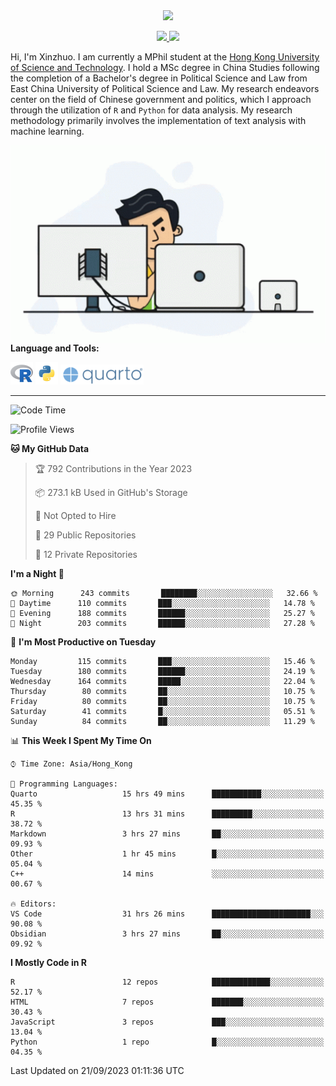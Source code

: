<div align='center'>
<img src='https://readme-typing-svg.herokuapp.com?font=Lora&color=4d3900&center=true&lines=HKUST+Mphil+in+SOSC;Focus+on+China;Code+for+PoliSci'/>
</div>

<p align='center'>
 <a href='https://www.linkedin.com/in/xinzhuo-huang-5161011ba/' target='_blank'>
        <img src='https://img.shields.io/badge/linkedin%20-%230077B5.svg?&style=for-the-badge&logo=linkedin&logoColor=white'/>
    </a>
 <a href='https://twitter.com/HsinchoH' target='_blank'>
        <img src='https://img.shields.io/badge/Twitter-1DA1F2?style=for-the-badge&logo=twitter&logoColor=white'/>
    </a>
    </p>
    
Hi, I'm Xinzhuo. I am currently a MPhil student at the [Hong Kong University of Science and Technology](https://sosc.hkust.edu.hk/node/613). I hold a MSc degree in China Studies following the completion of a Bachelor's degree in Political Science and Law from East China University of Political Science and Law. My research endeavors center on the field of Chinese government and politics, which I approach through the utilization of `R` and `Python` for data analysis. My research methodology primarily involves the implementation of text analysis with machine learning.




<img align='right' src="https://github.com/xinzhuohkust/xinzhuohkust/blob/main/programmer.gif" width="590">



**Language and Tools:**  

<code><img height="36" src="https://raw.githubusercontent.com/github/explore/80688e429a7d4ef2fca1e82350fe8e3517d3494d/topics/r/r.png"></code>
<code><img height="36" src="https://raw.githubusercontent.com/github/explore/80688e429a7d4ef2fca1e82350fe8e3517d3494d/topics/python/python.png"></code>
<code><img height="32" src="https://github.com/quarto-dev/quarto-r/blob/main/man/figures/quarto.png"></code>

---
<!--START_SECTION:waka-->
![Code Time](http://img.shields.io/badge/Code%20Time-938%20hrs%2032%20mins-blue)

![Profile Views](http://img.shields.io/badge/Profile%20Views-1-blue)

**🐱 My GitHub Data** 

> 🏆 792 Contributions in the Year 2023
 > 
> 📦 273.1 kB Used in GitHub's Storage 
 > 
> 🚫 Not Opted to Hire
 > 
> 📜 29 Public Repositories 
 > 
> 🔑 12 Private Repositories  
 > 
**I'm a Night 🦉** 

```text
🌞 Morning      243 commits       ████████░░░░░░░░░░░░░░░░░   32.66 % 
🌆 Daytime      110 commits       ███░░░░░░░░░░░░░░░░░░░░░░   14.78 % 
🌃 Evening      188 commits       ██████░░░░░░░░░░░░░░░░░░░   25.27 % 
🌙 Night        203 commits       ██████░░░░░░░░░░░░░░░░░░░   27.28 % 

```
📅 **I'm Most Productive on Tuesday** 

```text
Monday         115 commits       ███░░░░░░░░░░░░░░░░░░░░░░   15.46 % 
Tuesday        180 commits       ██████░░░░░░░░░░░░░░░░░░░   24.19 % 
Wednesday      164 commits       █████░░░░░░░░░░░░░░░░░░░░   22.04 % 
Thursday        80 commits       ██░░░░░░░░░░░░░░░░░░░░░░░   10.75 % 
Friday          80 commits       ██░░░░░░░░░░░░░░░░░░░░░░░   10.75 % 
Saturday        41 commits       █░░░░░░░░░░░░░░░░░░░░░░░░   05.51 % 
Sunday          84 commits       ██░░░░░░░░░░░░░░░░░░░░░░░   11.29 % 

```


📊 **This Week I Spent My Time On** 

```text
⌚︎ Time Zone: Asia/Hong_Kong

💬 Programming Languages: 
Quarto                   15 hrs 49 mins      ███████████░░░░░░░░░░░░░░   45.35 % 
R                        13 hrs 31 mins      █████████░░░░░░░░░░░░░░░░   38.72 % 
Markdown                 3 hrs 27 mins       ██░░░░░░░░░░░░░░░░░░░░░░░   09.93 % 
Other                    1 hr 45 mins        █░░░░░░░░░░░░░░░░░░░░░░░░   05.04 % 
C++                      14 mins             ░░░░░░░░░░░░░░░░░░░░░░░░░   00.67 % 

🔥 Editors: 
VS Code                  31 hrs 26 mins      ██████████████████████░░░   90.08 % 
Obsidian                 3 hrs 27 mins       ██░░░░░░░░░░░░░░░░░░░░░░░   09.92 % 

```

**I Mostly Code in R** 

```text
R                        12 repos            █████████████░░░░░░░░░░░░   52.17 % 
HTML                     7 repos             ███████░░░░░░░░░░░░░░░░░░   30.43 % 
JavaScript               3 repos             ███░░░░░░░░░░░░░░░░░░░░░░   13.04 % 
Python                   1 repo              █░░░░░░░░░░░░░░░░░░░░░░░░   04.35 % 

```



 Last Updated on 21/09/2023 01:11:36 UTC
<!--END_SECTION:waka-->
    
    
    
    
    
    
    
    
